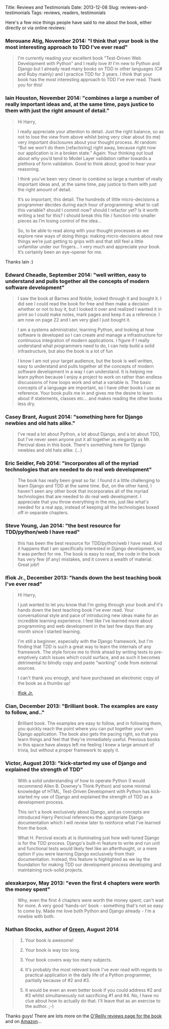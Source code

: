 Title: Reviews and Testimonials
Date: 2013-12-08
Slug: reviews-and-testimonials
Tags: reviews, readers, testimonials

Here's a few nice things people have said to me about the book, either directly or via online reviews:

### Merouane Atig, November 2014: "I think that your book is the most interesting approach to TDD I've ever read"

> I'm currently reading your excellent book "Test-Driven Web Development with Python" and I really love it! I'm new to Python and Django but I already read many books on TDD in other languages (C# and Ruby mainly) and I practice TDD for 3 years. I think that your book has the most interesting approach to TDD I've ever read. Thank you for this!


### Iain Houston, November 2014: "combines a large a number of really important ideas and, at the same time, pays justice to them with just the right amount of detail."

> Hi Harry,

> I really appreciate your attention to detail. Just the right balance, so as not to lose the view from above whilst being very clear about (to me) very important disclosures about your thought process. At random: “But we won’t do them [refactoring] right away, because right now our application is in a broken state.” Again: Your thinking out loud about why you’d tend to Model Layer validation rather towards a plethora of form validation. Good to think about; good to hear your reasoning.

> I think you’ve been very clever to combine so large a number of really important ideas and, at the same time, pay justice to them with just the right amount of detail.

> It’s so important, this detail. The hundreds of little micro-decisions a programmer decides during each hour of programming: what to call this variable? should I commit now? should I refactor yet? Is it worth writing a test for this? I should break this file / function into smaller pieces as I’m losing control of the idea...

> So, to be able to read along with your thought processes as we explore new ways of doing things: making micro-decisions about new things we’re just getting to grips with and that still feel a little unfamiliar under our fingers... I very much and appreciate your book. It’s certainly been an eye-opener for me.

Thanks Iain :)


### Edward Cheadle, September 2014:  "well written, easy to understand and pulls together all the concepts of modern software development"

> I saw the book at Barnes and Noble, looked through it and bought it.  I did see I could read the book for free and then make a decision whether or not to buy it,  but I looked it over and realized I wanted it in print so I could make notes, mark pages and keep it as a reference. I am now on page 22 and I am very glad I just bought it.

> I am a systems administrator, learning Python, and looking at how software is developed so I can create and manage a infrastructure for continuous integration of modern applications. I figure if I really understand what programmers need to do, I can help build a solid infrastructure, but also the book is a lot of fun

> I know I am not your target audience, but the book is well written, easy to understand and pulls together all the concepts of modern software development in a way I can understand.  It is helping me learn python because I enjoy a project to work on rather than endless discussions of how loops work and what  a variable is. The basic concepts of a language are  important, so I have other books I use as reference.  Your book pulls me in and gives me the desire to learn about if statements, classes etc... and makes reading the other books less dry.


### Casey Brant, August 2014: "something here for Django newbies and old hats alike."

> I've read a lot about Python, a lot about Django, and a lot about TDD, but I've never seen anyone put it all together as elegantly as Mr. Percival does in this book. There's something here for Django newbies and old hats alike. (...)


### Eric Seidler, Feb 2014: "incorporates all of the myriad technologies that are needed to do real web development"

> The book has really been great so far. I found it a little challenging to learn Django and TDD at the same time. But, on the other hand, I haven't seen any other book that incorporates all of the myriad technologies that are needed to do real web development. I appreciate that you throw everything in the mix, just like what's needed for a real app, instead of keeping all the technologies boxed off in separate chapters. 


### Steve Young, Jan 2014: "the best resource for TDD/python/web I have read"

> this has been the best resource for TDD/python/web I have read. And it happens that I am specifically interested in Django development, so it was perfect for me.  The book is easy to read, the code in the book has very few (if any) mistakes, and it covers a wealth of material.  Great job!!


### Ifiok Jr., December 2013: "hands down the best teaching book I've ever read"

> Hi Harry, 
> 
> I just wanted to let you know that I'm going through your book and it's hands down the best teaching book I've ever read. Your conversational style and pace of introducing new ideas make for an incredible learning experience. I feel like I've learned more about programming and web development in the last few days than any month since I started learning.  
> 
> I'm still a beginner, especially with the Django framework, but I'm finding that TDD is such a great way to learn the internals of any framework. The style forces me to think ahead by writing tests to pre-emptively catch issues which could surface, and as such it becomes detrimental to blindly copy and paste "working" code from external sources.
> 
> I can't thank you enough, and have purchased an electronic copy of the book as a thumbs up! 

> [Ifiok Jr.](https://github.com/ifiokjr)


### Cian, December 2013: "Brilliant book. The examples are easy to follow, and.."

> Brilliant book. The examples are easy to follow, and in following them, you quickly reach the point where you can put together your own Django application. The book also gets the pacing right, so that you learn things and feel that they're immediately useful. Previous books in this space have always left me feeling I knew a large amount of trivia, but without a proper framework to apply it.


### Victor, August 2013: "kick-started my use of Django and explained the strength of TDD"

> With a solid understanding of how to operate Python (I would recommend Allen B. Downey's Think Python) and some minimal knowledge of HTML, Test-Driven Development with Python has kick-started my use of Django and explained the strength of TDD as a development process.
> 
> This isn't a book exclusively about Django, and as concepts are introduced Harry Percival references the appropriate Django documentation which I will review later to reinforce what I've learned from the book.
> 
> What H. Percival excels at is illuminating just how well-tuned Django is for the TDD process. Django's built-in feature to write and run unit and functional tests would likely feel like an afterthought, or a mere option if you were learning Django exclusively from their documentation. Instead, this feature is highlighted as we lay the foundation for making TDD our development process developing and maintaining rock-solid projects.


### alexakarpov, May 2013: "even the first 4 chapters were worth the money spent"

> Why, even the first 4 chapters were worth the money spent; can't wait for more. A very good 'hands-on' book - something that's not so easy to come by. Made me love both Python and Django already - I'm a newbie with both.


### Nathan Stocks, author of [Green](https://github.com/CleanCut/green), August 2014

> 1) Your book is awesome!
> 
> 2) Your book is way too long.
> 
> 3) Your book covers way too many subjects.
> 
> 4) It's probably the most relevant book I've ever read with regards to practical application in the daily life of a Python programmer, partially because of #2 and #3.
> 
> 5) It would be even an even better book if you could address #2 and #3 whilst simultaneously not sacrificing #1 and #4.  No, I have no clue about how to actually do that.  I'll leave that as an exercise to the author.  ;-)


Thanks guys!  There are lots more on the 
[O'Reilly reviews page for the book](http://shop.oreilly.com/product/0636920029533.do#PowerReview)
and on 
[Amazon](http://www.amazon.co.uk/gp/product/1449364829/ref=as_li_tl?ie=UTF8&camp=1634&creative=6738&creativeASIN=1449364829&linkCode=as2&tag=obethetesgoa-21)...

